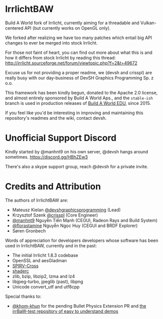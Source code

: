 # IrrlichtBAW

Build A World fork of Irrlicht, currently aiming for a threadable and Vulkan-centered API (but currently works on OpenGL only).

We forked after realizing we have too many patches which entail big API changes to ever be merged into stock Irrlicht.

For those not faint of heart, you can find out more about what this is and how it differs from stock Irrlicht by reading this thread:
http://irrlicht.sourceforge.net/forum/viewtopic.php?f=2&t=49672

Excuse us for not providing a proper readme, we (devsh and crisspl) are really busy with our day-business of DevSH Graphics Programming Sp. z o.o.

This framework has been kindly begun, donated to the Apache 2.0 license, and almost entirely sponsored by Build A World Aps., and the `stable-ish` branch is used in production releases of [Build A World EDU](https://edu.buildaworld.net/), since 2015.

If you feel like you'd be interesting in improving and maintaining this repository's readmes and the wiki, contact devsh.

# Unofficial Support Discord

Kindly started by @manhnt9 on his own server, @devsh hangs around sometimes.
https://discord.gg/HBhZEw3


There's also a skype support group, reach @devsh for a private invite.

# Credits and Attribution

The authors of IrrlichtBAW are:
- Mateusz Kielan [@devshgraphicsprogramming](https://github.com/devshgraphicsprogramming) (Lead)
- Krzysztof Szenk [@crisspl](https://github.com/Crisspl) (Core Engineer)
- [@manhnt9](https://github.com/manhnt9) Nguyễn Tiến Mạnh (CEGUI, Radeon Rays and Build System)
- [@florastamine](https://github.com/florastamine) Nguyễn Ngọc Huy (CEGUI and BRDF Explorer)
- Søren Gronbech 

Words of appreciation for developers developers whose software has been used in IrrlichtBAW, currently and in the past:
- The initial Irrlicht 1.8.3 codebase
- OpenSSL and aesGladman
- [SPIRV-Cross](https://github.com/KhronosGroup/SPIRV-Cross)  
- [shaderc](https://github.com/google/shaderc)
- zlib, bzip, libzip2, lzma and lz4
- libjpeg-turbo, jpeglib (past), libpng
- Unicode convert_utf and utf8cpp

Special thanks to:
- [@khom-khun](https://github.com/khom-khun) for the pending Bullet Physics Extension PR and [the irrBaW-test repository of easy to understand demos](https://github.com/khom-khun/irrBAW-test)
